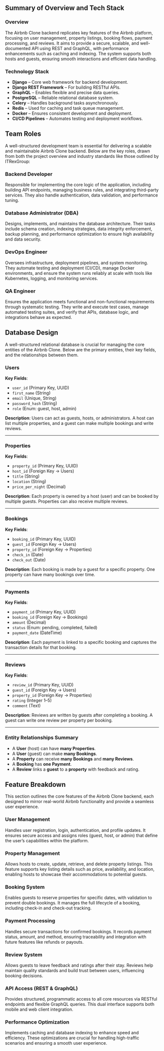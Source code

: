 ## Summary of Overview and Tech Stack

### Overview

The Airbnb Clone backend replicates key features of the Airbnb platform, focusing on user management, property listings, booking flows, payment processing, and reviews. It aims to provide a secure, scalable, and well-documented API using REST and GraphQL, with performance enhancements such as caching and indexing. The system supports both hosts and guests, ensuring smooth interactions and efficient data handling.

### Technology Stack

* **Django** – Core web framework for backend development.
* **Django REST Framework** – For building RESTful APIs.
* **GraphQL** – Enables flexible and precise data queries.
* **PostgreSQL** – Reliable relational database system.
* **Celery** – Handles background tasks asynchronously.
* **Redis** – Used for caching and task queue management.
* **Docker** – Ensures consistent development and deployment.
* **CI/CD Pipelines** – Automates testing and deployment workflows.


## Team Roles

A well-structured development team is essential for delivering a scalable and maintainable Airbnb Clone backend. Below are the key roles, drawn from both the project overview and industry standards like those outlined by ITRexGroup:

### Backend Developer

Responsible for implementing the core logic of the application, including building API endpoints, managing business rules, and integrating third-party services. They also handle authentication, data validation, and performance tuning.

### Database Administrator (DBA)

Designs, implements, and maintains the database architecture. Their tasks include schema creation, indexing strategies, data integrity enforcement, backup planning, and performance optimization to ensure high availability and data security.

### DevOps Engineer

Oversees infrastructure, deployment pipelines, and system monitoring. They automate testing and deployment (CI/CD), manage Docker environments, and ensure the system runs reliably at scale with tools like Kubernetes, logging, and monitoring services.

### QA Engineer

Ensures the application meets functional and non-functional requirements through systematic testing. They write and execute test cases, manage automated testing suites, and verify that APIs, database logic, and integrations behave as expected.


## Database Design

A well-structured relational database is crucial for managing the core entities of the Airbnb Clone. Below are the primary entities, their key fields, and the relationships between them.

### Users

**Key Fields**:

* `user_id` (Primary Key, UUID)
* `first_name` (String)
* `email` (Unique, String)
* `password_hash` (String)
* `role` (Enum: guest, host, admin)

**Description**:
Users can act as guests, hosts, or administrators. A host can list multiple properties, and a guest can make multiple bookings and write reviews.

---

### Properties

**Key Fields**:

* `property_id` (Primary Key, UUID)
* `host_id` (Foreign Key → Users)
* `title` (String)
* `location` (String)
* `price_per_night` (Decimal)

**Description**:
Each property is owned by a host (user) and can be booked by multiple guests. Properties can also receive multiple reviews.

---

### Bookings

**Key Fields**:

* `booking_id` (Primary Key, UUID)
* `guest_id` (Foreign Key → Users)
* `property_id` (Foreign Key → Properties)
* `check_in` (Date)
* `check_out` (Date)

**Description**:
Each booking is made by a guest for a specific property. One property can have many bookings over time.

---

### Payments

**Key Fields**:

* `payment_id` (Primary Key, UUID)
* `booking_id` (Foreign Key → Bookings)
* `amount` (Decimal)
* `status` (Enum: pending, completed, failed)
* `payment_date` (DateTime)

**Description**:
Each payment is linked to a specific booking and captures the transaction details for that booking.

---

### Reviews

**Key Fields**:

* `review_id` (Primary Key, UUID)
* `guest_id` (Foreign Key → Users)
* `property_id` (Foreign Key → Properties)
* `rating` (Integer 1–5)
* `comment` (Text)

**Description**:
Reviews are written by guests after completing a booking. A guest can write one review per property per booking.

---

### Entity Relationships Summary

* A **User** (host) can have **many Properties**.
* A **User** (guest) can make **many Bookings**.
* A **Property** can receive **many Bookings** and **many Reviews**.
* A **Booking** has **one Payment**.
* A **Review** links a **guest** to a **property** with feedback and rating.

## Feature Breakdown

This section outlines the core features of the Airbnb Clone backend, each designed to mirror real-world Airbnb functionality and provide a seamless user experience.

### User Management

Handles user registration, login, authentication, and profile updates. It ensures secure access and assigns roles (guest, host, or admin) that define the user’s capabilities within the platform.

### Property Management

Allows hosts to create, update, retrieve, and delete property listings. This feature supports key listing details such as price, availability, and location, enabling hosts to showcase their accommodations to potential guests.

### Booking System

Enables guests to reserve properties for specific dates, with validation to prevent double bookings. It manages the full lifecycle of a booking, including check-in and check-out tracking.

### Payment Processing

Handles secure transactions for confirmed bookings. It records payment status, amount, and method, ensuring traceability and integration with future features like refunds or payouts.

### Review System

Allows guests to leave feedback and ratings after their stay. Reviews help maintain quality standards and build trust between users, influencing booking decisions.

### API Access (REST & GraphQL)

Provides structured, programmatic access to all core resources via RESTful endpoints and flexible GraphQL queries. This dual interface supports both mobile and web client integration.

### Performance Optimization

Implements caching and database indexing to enhance speed and efficiency. These optimizations are crucial for handling high-traffic scenarios and ensuring a smooth user experience.


